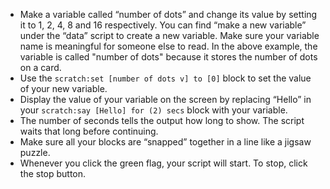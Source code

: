 - Make a variable called “number of dots” and change its value by setting it to 1, 2, 4, 8 and 16 respectively. You can find “make a new variable” under the “data” script to create a new variable. Make sure your variable name is meaningful for someone else to read. In the above example, the variable is called "number of dots" because it stores the number of dots on a card.
- Use the `scratch:set [number of dots v] to [0]` block to set the value of your new variable.
- Display the value of your variable on the screen by replacing “Hello” in your `scratch:say [Hello] for (2) secs` block with your variable.
- The number of seconds tells the output how long to show. The script waits that long before continuing.
- Make sure all your blocks are “snapped” together in a line like a jigsaw puzzle.
- Whenever you click the green flag, your script will start. To stop, click the stop button.